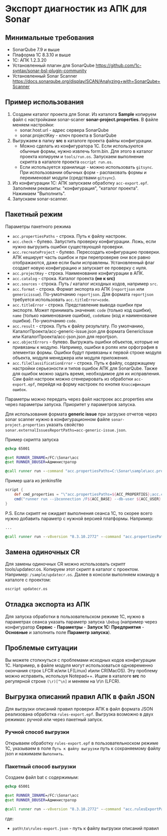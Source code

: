 # Экспорт диагностик из АПК для Sonar

## Минимальные требования

* SonarQube 7.9 и выше
* Плаформа 1С 8.3.10 и выше
* 1С: АПК 1.2.3.20
* Установленный плагин для SonarQube https://github.com/1c-syntax/sonar-bsl-plugin-community
* Установленный Sonar Scanner https://docs.sonarqube.org/display/SCAN/Analyzing+with+SonarQube+Scanner

## Пример использования

1. Создаем каталог проекта для Sonar. Из каталога **Sample** копируем файл с настройками sonar-scaner **sonar-project.properties**. В файле меняем настройки:
   * sonar.host.url - адрес сервера SonarQube
   * sonar.projectKey - ключ проекта в SonarQube
2. Выгружаем в папку **src** в каталоге проекта файлы конфигурации.
    * Можно сделать из конфигуратора 1С. Если используются обычные формы, нужно извлечь form.bin. Для этого в каталог проекта копируем и `tools/run.os`. Запускаем выполнение скрипта в каталоге проекта `oscript run.os`.
    * Если используется хранилище - можно использовать `gitsync`. При использовании обычных форм - распаковать формы и переименоват модули (средствами `gitsync`).
3. Из конфигурации 1С: АПК запускаем обработку `acc-export.epf`. Заполняем реквизиты: "конфигурация", "каталог проекта". Нажимаем "Выполнить".
4. Запускаем sonar-scanner.

## Пакетный режим

Параметры пакетного режима

* `acc.propertiesPaths` - строка. Путь к файлу настроек.
* `acc.check` - булево. Запустить проверку конфигурации. Ложь, если нужно выгрузить ошибки существующей проверки.
* `acc.recreateProject` - булево. Пересоздать конфигурацию проверки. АПК кеширует часть ошибок и при перепроверке они все равно отображаются, даже если были исправлены. Установленный флаг создает новую конфигурацию и запускает ее проверку с нуля.
* `acc.projectKey` - строка. Наименование конфигурации в АПК.
* `acc.catalog` - строка. Каталог проекта **(не к src)**
* `acc.sources` - строка. Путь / каталог исходных кодов, например `src`.
* `acc.format` - строка. Формат экспорта из АПК (`reportjson` или `genericissue`). По-умолчанию `reportjson`. Для формата `reportjson` требуется использовать `acc.titleError=code`.
* `acc.titleError` - строка. Представление вывода ошибки при экспорте. Может принимать значения: `code` (только код ошибки), `name` (только наименование ошибки), `codeName` (код и наименование ошибки). По-умолчанию `code`.
* `acc.result` - строка. Путь к файлу результату. По умолчанию, КаталогПроекта/acc-generic-issue.json для формата GenericIssue или КаталогПроекта/acc-json.json для reportjson.
* `acc.objectErrors` - булево. Выгружать ошибки объектов, которые не привязаны к модулю. Например, ошибки в ролях или орфография в элементах формы. Ошибки будут привязаны к первой строке модуля объекта, модуля менеджера или модуля приложения.
* `acc.fileClassificationError` - строка. Путь к файлу, содержащему настройки серьезности и типов ошибок АПК для SonarQube. Также для ошибок можно задать время, необходимое для их исправления. Сам файл настроек можно сгенерировать из обработки `acc-export.epf`, перейдя на форму настроек по кнопке `Классификация ошибок`.

Параметры можно передать через файл настроек acc.properties или через параметры запуска. Приоритет у параметров запуска.

Для использования формата **generic issue** при загрузке отчетов через sonar scanner нужно в конфигурационном файле `sonar-project.properties` указать свойство `sonar.externalIssuesReportPaths=acc-generic-issue.json`.

Пример скрипта запуска

``` bat
@chcp 65001

@set RUNNER_IBNAME=/FC:\Sonar\acc
@set RUNNER_DBUSER=Администратор

@call runner run --command "acc.propertiesPaths=C:\Sonar\sample\acc.properties;" --execute "C:\Sonar\acc-export.epf" --ordinaryapp=1
```

Пример шага из jenkinsfile

``` groovy
script {
    def cmd_properties = "\"acc.propertiesPaths=${ACC_PROPERTIES};acc.catalog=${CURRENT_CATALOG};acc.sources=${SRC};acc.result=${TEMP_CATALOG}\\acc.json;acc.projectKey=${PROJECT_KEY};acc.check=${ACC_check};acc.recreateProject=${ACC_recreateProject}\""
    cmd("runner run --ibconnection /F${ACC_BASE} --db-user ${ACC_USER} --command ${cmd_properties} --execute \"${BIN_CATALOG}acc-export.epf\" --ordinaryapp=1")
}
```

P.S. Если скрипт не ожидает выполнения сеанса 1С, то скорее всего нужно добавить параметр с нужной версией платформы. Например:
``` bat
...

@call runner run --v8version "8.3.10.2772" --command "acc.propertiesPaths=C:\Sonar\sample\acc.properties;" --execute "C:\Sonar\acc-export.epf" --ordinaryapp=1
```

## Замена одиночных CR
Для замены одиночных CR можно использовать скрипт tools/updatecr.os. Копируем этот скрипт в каталог с проектом. Например: `/sample/updatecr.os`. Далее в консоли выполняем команду в каталоге с проектом:
``` bat
oscript updatecr.os
```

## Отладка экспорта из АПК

Для запуска обработки в пользовательском режиме 1С, нужно в параметрах сеанса указать параметр запуска `\Debug` (например через конфигуратор **Сервис** - **Параметры** - **Запуск 1С: Предприятия** - **Основные** и заполнить поле **Параметр запуска**).

## Проблемые ситуации

Вы можете столкнуться с проблемами исходных кодов конфигурации 1C. Например, в файле модуля могут использоваться одновременно окончания строк LFCR и/или LF(Linux) и\или CR(MacOS). Эту проблему можно исправить, используя Notepad++. Ищем в каталоге **src** по регулярной строке `(\r)[^\n]` и меняем на \r\n (LFCR).

## Выгрузка описаний правил АПК в файл JSON

Для выгрузки описаний правил проверки АПК в файл формата JSON реализована обработка `rules-export.epf`. Выгрузка возможно в двух режимах: ручной или через пакетный запуск.

### Ручной способ выгрузки

Открываем обработку `rules-export.epf` в пользовательноском режиме 1С, указываем в поле `Путь к файлу выгрузки` путь к сохраняемому файлу json и нажимаем ``Выполнить``.

### Пакетный способ выгрузки

Создаем файл bat с содержимым:

``` bat
@chcp 65001

@set RUNNER_IBNAME=/FC:\Sonar\acc
@set RUNNER_DBUSER=Администратор

@call runner run --v8version "8.3.10.2772" --command "acc.rulesExportPath=path\to\rules-export.json;" --execute "C:\Sonar\rules-export.epf" --ordinaryapp=1
```

где:
* `path\to\rules-export.json` - путь к файлу выгрузки описаний правил


